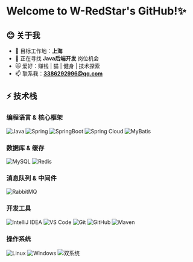 # Welcome to W-RedStar's GitHub!✨

## 😊 关于我
- 🌱 目标工作地：**上海**
- 💼 正在寻找 **Java后端开发** 岗位机会
- 🐱 爱好：赚钱 | 猫 | 健身 | 技术探索
- 📫 联系我：**3386292996@qq.com**

## ⚡ 技术栈

### 编程语言 & 核心框架
![Java](https://img.shields.io/badge/Java-ED8B00?style=flat&logo=openjdk&logoColor=white)
![Spring](https://img.shields.io/badge/Spring-6DB33F?style=flat&logo=spring&logoColor=white)
![SpringBoot](https://img.shields.io/badge/Spring_Boot-6DB33F?style=flat&logo=springboot&logoColor=white)
![Spring Cloud](https://img.shields.io/badge/Spring_Cloud-6DB33F?style=flat&logo=spring&logoColor=white)
![MyBatis](https://img.shields.io/badge/MyBatis-000000?style=flat&logo=data:image/svg+xml;base64,PHN2Zy...[自定义图标])

### 数据库 & 缓存
![MySQL](https://img.shields.io/badge/MySQL-4479A1?style=flat&logo=mysql&logoColor=white)
![Redis](https://img.shields.io/badge/Redis-DC382D?style=flat&logo=redis&logoColor=white)

### 消息队列 & 中间件
![RabbitMQ](https://img.shields.io/badge/RabbitMQ-FF6600?style=flat&logo=rabbitmq&logoColor=white)

### 开发工具
![IntelliJ IDEA](https://img.shields.io/badge/IntelliJ_IDEA-000000?style=flat&logo=intellijidea&logoColor=white)
![VS Code](https://img.shields.io/badge/VS_Code-007ACC?style=flat&logo=visualstudiocode&logoColor=white)
![Git](https://img.shields.io/badge/Git-F05032?style=flat&logo=git&logoColor=white)
![GitHub](https://img.shields.io/badge/GitHub-181717?style=flat&logo=github&logoColor=white)
![Maven](https://img.shields.io/badge/Maven-C71A36?style=flat&logo=apachemaven&logoColor=white)

### 操作系统
![Linux](https://img.shields.io/badge/Linux-FCC624?style=flat&logo=linux&logoColor=black)
![Windows](https://img.shields.io/badge/Windows-0078D6?style=flat&logo=windows&logoColor=black)
![双系统](https://img.shields.io/badge/Linux+Windows-双系统开发环境-FCC624?style=flat&logo=linux&logoColor=black)
<!--
**W-RedStar/W-RedStar** is a ✨ _special_ ✨ repository because its `README.md` (this file) appears on your GitHub profile.

Here are some ideas to get you started:

- 🔭 I’m currently working on ...
- 🌱 I’m currently learning ...
- 👯 I’m looking to collaborate on ...
- 🤔 I’m looking for help with ...
- 💬 Ask me about ...
- 📫 How to reach me: ...
- 😄 Pronouns: ...
- ⚡ Fun fact: ...
-->
